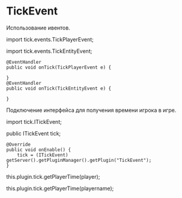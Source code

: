 # TickEvent

Использование ивентов.

import tick.events.TickPlayerEvent;

import tick.events.TickEntityEvent;

	@EventHandler
	public void onTick(TickPlayerEvent e) {
		
	}
	@EventHandler
	public void onTick(TickEntityEvent e) {
		
	}

Подключение интерфейса для получения времени игрока в игре.

import tick.ITickEvent;

public ITickEvent tick;

	@Override
	public void onEnable() {
		tick = (ITickEvent) getServer().getPluginManager().getPlugin("TickEvent");
	}

this.plugin.tick.getPlayerTime(player);

this.plugin.tick.getPlayerTime(playername);

